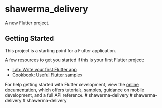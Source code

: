 # shawerma_delivery

A new Flutter project.

## Getting Started

This project is a starting point for a Flutter application.

A few resources to get you started if this is your first Flutter project:

- [Lab: Write your first Flutter app](https://docs.flutter.dev/get-started/codelab)
- [Cookbook: Useful Flutter samples](https://docs.flutter.dev/cookbook)

For help getting started with Flutter development, view the
[online documentation](https://docs.flutter.dev/), which offers tutorials,
samples, guidance on mobile development, and a full API reference.
#   s h a w e r m a - d e l i v e r y  
 #   s h a w e r m a - d e l i v e r y  
 #   s h a w e r m a - d e l i v e r y  
 